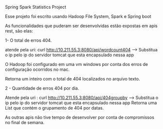 Spring Spark Statistics Project



Esse projeto foi escrito usando Hadoop File System, Spark e Spring boot

As funcionalidades que puderam ser desenvolvidas estão expostas em apis rest, são elas:


1- O​ ​total​ ​de​ ​erros​ ​404.

atende pela uri: curl http://10.211.55.3:8080/api/wordcount404 --> Substitua o ip pelo ip do servidor tomcat que esta
encapsulado nessa app

O Hadoop foi configurado em uma vm windows por conta dos erros de configuração ocorridos no mac.

Retorna um inteiro com o total de 404 localizados no arquivo texto.

2 - Quantidade​ ​de​ ​erros​ ​404​ ​por​ ​dia.

Atende pela uri : curl http://10.211.55.3:8080/api/404groupby --> Substitua o ip pelo ip do servidor tomcat que esta
                                                              encapsulado nessa app
Retorna uma List<Count> que contém o grupamento de 404 por datas.



As outras apis não tive tempo de desenvolver por conta de compromissos no final de semana.


